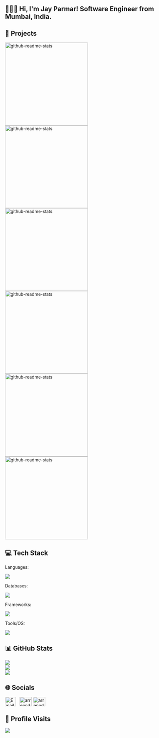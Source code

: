 ## 🙋🏻‍♂️ Hi, I'm Jay Parmar! Software Engineer from Mumbai, India.

## 🚀 Projects
<p align="left">
  <a href="https://github.com/arrenndajo/Donezo-To-Do-List"><img width="270" src="https://denvercoder1-github-readme-stats.vercel.app/api/pin/?username=arrenndajo&repo=Donezo-To-Do-List&theme=merko&show_icons=true" alt="github-readme-stats"></a>
  <a href="https://github.com/arrenndajo/Python-Script-Folder-Organizer"><img width="270" src="https://denvercoder1-github-readme-stats.vercel.app/api/pin/?username=arrenndajo&repo=Python-Script-Folder-Organizer&theme=merko&show_icons=true" alt="github-readme-stats"></a>
  <a href="https://github.com/arrenndajo/TicTacToe-Game"><img width="270" src="https://denvercoder1-github-readme-stats.vercel.app/api/pin/?username=arrenndajo&repo=TicTacToe-Game&theme=merko&show_icons=true" alt="github-readme-stats"></a>
  <a href="https://github.com/arrenndajo/Calcify-calculator"><img width="270" src="https://denvercoder1-github-readme-stats.vercel.app/api/pin/?username=arrenndajo&repo=Calcify-calculator&theme=merko&show_icons=true" alt="github-readme-stats"></a>
  <a href="https://github.com/arrenndajo/AI-Jurist-Project"><img width="270" src="https://denvercoder1-github-readme-stats.vercel.app/api/pin/?username=arrenndajo&repo=AI-Jurist-Project&theme=merko&show_icons=true" alt="github-readme-stats"></a>
  <a href="https://github.com/arrenndajo/Hindi-Sentiment-Analysis"><img width="270" src="https://denvercoder1-github-readme-stats.vercel.app/api/pin/?username=arrenndajo&repo=Hindi-Sentiment-Analysis&theme=merko&show_icons=true" alt="github-readme-stats"></a>
</p>

## 💻 Tech Stack
<div align="left">
    <p>Languages:</p>
    <img src="https://skillicons.dev/icons?i=cpp,python,html,css,javascript,r"/><br>
    <p>Databases:</p>
    <img src="https://skillicons.dev/icons?i=mysql,firebase"/><br>
    <p>Frameworks:</p>
    <img src="https://skillicons.dev/icons?i=bootstrap,tailwind"/><br>
    <p>Tools/OS:</p>
    <img src="https://skillicons.dev/icons?i=git,linux"/<br>
</div>

## 📊 GitHub Stats
![](https://github-readme-stats.vercel.app/api?username=arrenndajo&theme=merko&hide_border=false&include_all_commits=true&count_private=true)<br/>
![](https://github-readme-streak-stats.herokuapp.com/?user=arrenndajo&theme=merko&hide_border=false)<br/>
![](https://github-readme-stats.vercel.app/api/top-langs/?username=arrenndajo&theme=merko&hide_border=false&include_all_commits=true&count_private=false&layout=compact)

## 🌐 Socials
<p align="left">
<a href="mailto:jhb9204@gmail.com" target="_blank"><img align="center" src="https://upload.wikimedia.org/wikipedia/commons/thumb/7/7e/Gmail_icon_%282020%29.svg/2560px-Gmail_icon_%282020%29.svg.png" alt="Email" height="30" width="35" /></a> &nbsp;
<a href="https://linkedin.com/in/arrenndajo" target="blank"><img align="center" src="https://raw.githubusercontent.com/rahuldkjain/github-profile-readme-generator/master/src/images/icons/Social/linked-in-alt.svg" alt="arrenndajo" height="30" width="40" /></a>
<a href="https://www.leetcode.com/arrenndajo" target="blank"><img align="center" src="https://raw.githubusercontent.com/rahuldkjain/github-profile-readme-generator/master/src/images/icons/Social/leet-code.svg" alt="arrenndajo" height="30" width="40" /></a>
</p>

## 👥 Profile Visits
[![](https://visitcount.itsvg.in/api?id=arrenndajo&icon=0&color=3)](https://visitcount.itsvg.in)
